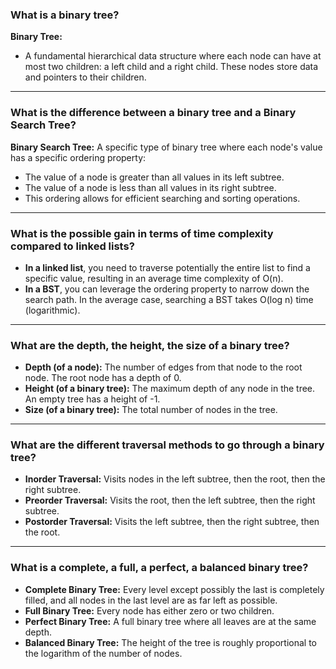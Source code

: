 ### What is a binary tree?
**Binary Tree:**   
- A fundamental hierarchical data structure where each node can have at most two children: a left child and a right child. These nodes store data and pointers to their children.   
***
### What is the difference between a binary tree and a Binary Search Tree?   
**Binary Search Tree:** A specific type of binary tree where each node's value has a specific ordering property:   
- The value of a node is greater than all values in its left subtree.   
- The value of a node is less than all values in its right subtree.   
- This ordering allows for efficient searching and sorting operations.   
***
### What is the possible gain in terms of time complexity compared to linked lists?   
- **In a linked list**, you need to traverse potentially the entire list to find a specific value, resulting in an average time complexity of O(n).   
- **In a BST**, you can leverage the ordering property to narrow down the search path. In the average case, searching a BST takes O(log n) time (logarithmic).   
***
### What are the depth, the height, the size of a binary tree?   
- **Depth (of a node):** The number of edges from that node to the root node. The root node has a depth of 0.   
- **Height (of a binary tree):** The maximum depth of any node in the tree. An empty tree has a height of -1.   
- **Size (of a binary tree):** The total number of nodes in the tree.   
***
### What are the different traversal methods to go through a binary tree?
- **Inorder Traversal:** Visits nodes in the left subtree, then the root, then the right subtree.   
- **Preorder Traversal:** Visits the root, then the left subtree, then the right subtree.   
- **Postorder Traversal:** Visits the left subtree, then the right subtree, then the root.   
***
### What is a complete, a full, a perfect, a balanced binary tree?
- **Complete Binary Tree:** Every level except possibly the last is completely filled, and all nodes in the last level are as far left as possible.   
- **Full Binary Tree:** Every node has either zero or two children.   
- **Perfect Binary Tree:** A full binary tree where all leaves are at the same depth.   
- **Balanced Binary Tree:** The height of the tree is roughly proportional to the logarithm of the number of nodes.   
